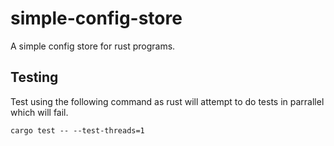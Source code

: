 # simple-config-store
A simple config store for rust programs.

## Testing
Test using the following command as rust will attempt to do tests in parrallel which will fail.

`cargo test -- --test-threads=1`